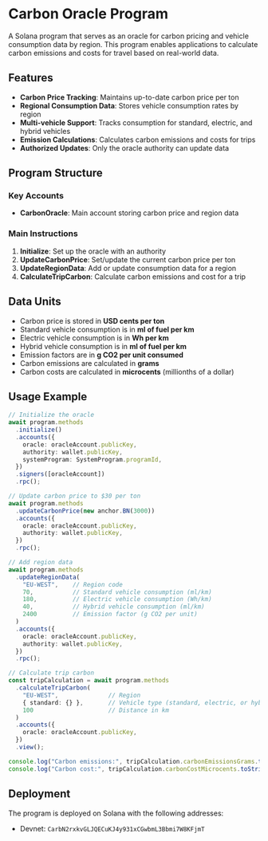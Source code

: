 # Carbon Oracle Program

A Solana program that serves as an oracle for carbon pricing and vehicle consumption data by region. This program enables applications to calculate carbon emissions and costs for travel based on real-world data.

## Features

- **Carbon Price Tracking**: Maintains up-to-date carbon price per ton
- **Regional Consumption Data**: Stores vehicle consumption rates by region
- **Multi-vehicle Support**: Tracks consumption for standard, electric, and hybrid vehicles
- **Emission Calculations**: Calculates carbon emissions and costs for trips
- **Authorized Updates**: Only the oracle authority can update data

## Program Structure

### Key Accounts

- **CarbonOracle**: Main account storing carbon price and region data

### Main Instructions

1. **Initialize**: Set up the oracle with an authority
2. **UpdateCarbonPrice**: Set/update the current carbon price per ton
3. **UpdateRegionData**: Add or update consumption data for a region
4. **CalculateTripCarbon**: Calculate carbon emissions and cost for a trip

## Data Units

- Carbon price is stored in **USD cents per ton**
- Standard vehicle consumption is in **ml of fuel per km**
- Electric vehicle consumption is in **Wh per km**
- Hybrid vehicle consumption is in **ml of fuel per km**
- Emission factors are in **g CO2 per unit consumed**
- Carbon emissions are calculated in **grams**
- Carbon costs are calculated in **microcents** (millionths of a dollar)

## Usage Example

```typescript
// Initialize the oracle
await program.methods
  .initialize()
  .accounts({
    oracle: oracleAccount.publicKey,
    authority: wallet.publicKey,
    systemProgram: SystemProgram.programId,
  })
  .signers([oracleAccount])
  .rpc();

// Update carbon price to $30 per ton
await program.methods
  .updateCarbonPrice(new anchor.BN(3000))
  .accounts({
    oracle: oracleAccount.publicKey,
    authority: wallet.publicKey,
  })
  .rpc();

// Add region data
await program.methods
  .updateRegionData(
    "EU-WEST",    // Region code
    70,           // Standard vehicle consumption (ml/km)
    180,          // Electric vehicle consumption (Wh/km)
    40,           // Hybrid vehicle consumption (ml/km)
    2400          // Emission factor (g CO2 per unit)
  )
  .accounts({
    oracle: oracleAccount.publicKey,
    authority: wallet.publicKey,
  })
  .rpc();

// Calculate trip carbon
const tripCalculation = await program.methods
  .calculateTripCarbon(
    "EU-WEST",              // Region
    { standard: {} },       // Vehicle type (standard, electric, or hybrid)
    100                     // Distance in km
  )
  .accounts({
    oracle: oracleAccount.publicKey,
  })
  .view();

console.log("Carbon emissions:", tripCalculation.carbonEmissionsGrams.toString(), "g");
console.log("Carbon cost:", tripCalculation.carbonCostMicrocents.toString(), "microcents");
```

## Deployment

The program is deployed on Solana with the following addresses:

- Devnet: `CarbN2rxkvGLJQECuKJ4y931xCGwbmL3Bbmi7W8KFjmT` 